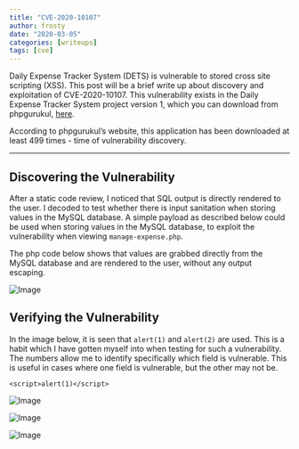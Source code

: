 ```yaml
---
title: "CVE-2020-10107"
author: frosty
date: "2020-03-05"
categories: [writeups]
tags: [cve]
---
```


Daily Expense Tracker System (DETS) is vulnerable to stored cross site scripting (XSS). This post will be a brief write up about discovery and exploitation of CVE-2020-10107. This vulnerability exists in the Daily Expense Tracker System project version 1, which you can download from phpgurukul, [here](https://phpgurukul.com/daily-expense-tracker-using-php-and-mysql/). 

According to phpgurukul’s website, this application has been downloaded at least 499 times - time of vulnerability discovery.

* * *

## Discovering the Vulnerability

After a static code review, I noticed that SQL output is directly rendered to the user. I decoded to test whether there is input sanitation when storing values in the MySQL database. A simple payload as described below could be used when storing values in the MySQL database, to exploit the vulnerability when viewing `manage-expense.php`.

The php code below shows that values are grabbed directly from the MySQL database and are rendered to the user, without any output escaping.

![Image](assets/img/cve/2020-10107image-11.png)

## Verifying the Vulnerability

In the image below, it is seen that `alert(1)` and `alert(2)` are used. This is a habit which I have gotten myself into when testing for such a vulnerability. The numbers allow me to identify specifically which field is vulnerable. This is useful in cases where one field is vulnerable, but the other may not be.

```
<script>alert(1)</script>
```

![Image](assets/img/cve/2020-10107image-7.png)

![Image](assets/img/cve/2020-10107image-8-1024x350.png)

![Image](assets/img/cve/2020-10107image-10-1024x354.png)

